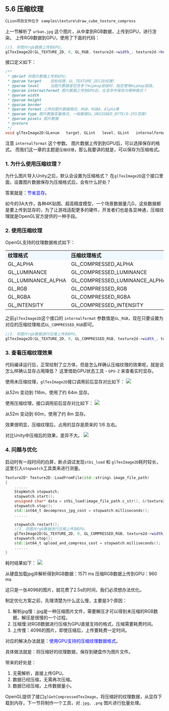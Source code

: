 ## 5.6 压缩纹理

```c
CLion项目文件位于 samples\texture\draw_cube_texture_compress
```

上一节解析了 `urban.jpg` 这个图片，从中拿到RGB数据，上传到GPU，进行渲染。
上传RGB数据到GPU，使用了下面的代码：

```c++
//3. 将图片rgb数据上传到GPU;
glTexImage2D(GL_TEXTURE_2D, 0, GL_RGB, texture2d->width_, texture2d->height_, 0, texture2d->gl_texture_format_, GL_UNSIGNED_BYTE, data);
```

接口定义如下：
```c++
/** 
 * @brief 将图片数据上传到GPU;
 * @param target    目标纹理，GL_TEXTURE_2D(2D纹理)
 * @param level     当图片数据是包含多个mipmap层级时，指定使用mipmap层级。
 * @param internalformat 图片数据上传到GPU后，在显存中保存为哪种格式？
 * @param width
 * @param height
 * @param border
 * @param format 上传的图片数据格式，RGB、RGBA、Alpha等
 * @param type 图片数据变量格式，一般都是GL_UNSIGNED_BYTE(0-255范围)
 * @param pixels 图片数据
 * @return
 */
void glTexImage2D(GLenum   target, GLint   level, GLint   internalformat, GLsizei   width, GLsizei   height, GLint   border, GLenum   format, GLenum   type, const void * pixels);
```

注意 `internalformat` 这个参数。
图片数据上传到到GPU后，可以选择保存的格式。
而我们这一章的主题是`压缩纹理`，那么我要讲的就是，可以保存为压缩格式。

### 1. 为什么使用压缩纹理？

为什么图片导入Unity之后，默认会设置为压缩格式？
在`glTexImage2D`这个接口里面，设置图片数据保存为压缩格式后，会有什么好处？

答案就是：<font color=blue>节省显存</font>。

如今的3A大作，各种4K贴图、超高精度模型，一个场景数据量几G，这些数据都是要上传到显存的，为了让游戏适配更多的硬件，开发者们也是各显神通，压缩纹理就是OpenGL官方提供的一种手段。

### 2. 使用压缩纹理
OpenGL支持的纹理数据格式如下：

<table>
<tr bgcolor="AliceBlue"><td><b>纹理格式</td><td><b>压缩纹理格式</td></tr>
<tr><td>GL_ALPHA</td><td>GL_COMPRESSED_ALPHA</td></tr>
<tr><td>GL_LUMINANCE</td><td>GL_COMPRESSED_LUMINANCE</td></tr>
<tr><td>GL_LUMINANCE_ALPHA</td><td>GL_COMPRESSED_LUMINANCE_ALPHA</td></tr>
<tr><td>GL_RGB</td><td>GL_COMPRESSED_RGB</td></tr>
<tr><td>GL_RGBA</td><td>GL_COMPRESSED_RGBA</td></tr>
<tr><td>GL_INTENSITY</td><td>GL_COMPRESSED_INTENSITY</td></tr>
</table>


之前`glTexImage2D`这个接口的 `internalformat` 参数值是`GL_RGB`，现在只要设置为对应的压缩纹理格式`GL_COMPRESSED_RGB`即可。

```c++
//3. 将图片rgb数据进行压缩上传到GPU。
glTexImage2D(GL_TEXTURE_2D, 0, GL_COMPRESSED_RGB, texture2d->width_, texture2d->height_, 0, texture2d->gl_texture_format_, GL_UNSIGNED_BYTE, data);
```

### 3. 查看压缩纹理效果

代码编译运行后，正常绘制了立方体，但是怎么样确认压缩纹理的效果呢，就是说怎么样确认显存占用降低？
这里借助GPU状态工具 - `GPU-Z` 来查看实时显存。

使用未压缩纹理，`glTexImage2D`接口调用前后显存对比如下：
![](../../imgs/texture_make_beautiful/draw_cube_texture_compress/rgb_memory.gif)

从52m 变动到 116m，使用了约 64m 显存。

使用压缩纹理，接口调用前后显存对比如下：
![](../../imgs/texture_make_beautiful/draw_cube_texture_compress/rgb_compress_memory.gif)

从52m 变动到 60m，使用了约 8m 显存。

效果很明显，压缩纹理后，占用的显存是原来的 1/6 左右。

对比Unity中压缩后的效果，差异不大。
![](../../imgs/texture_make_beautiful/draw_cube_texture_compress/unity_compress_size.jpg)

### 4. 问题与优化

启动时有一段时间的白屏，断点调试发现`stbi_load` 和 `glTexImage2D`耗时较长，这里引入`stopwatch`工具类来进行测量。

```c++
Texture2D* Texture2D::LoadFromFile(std::string& image_file_path)
{
    ......
    StopWatch stopwatch;
    stopwatch.start();
    unsigned char* data = stbi_load(image_file_path.c_str(), &(texture2d->width_), &(texture2d->height_), &channels_in_file, 0);
    stopwatch.stop();
    std::int64_t decompress_jpg_cost = stopwatch.milliseconds();
    ......

    stopwatch.restart();
    //3. 将图片rgb数据进行压缩上传到GPU。
    glTexImage2D(GL_TEXTURE_2D, 0, GL_COMPRESSED_RGB, texture2d->width_, texture2d->height_, 0, texture2d->gl_texture_format_, GL_UNSIGNED_BYTE, data);
    stopwatch.stop();
    std::int64_t upload_and_compress_cost = stopwatch.milliseconds();
    ......
}
```

耗时结果如下：
![](../../imgs/texture_make_beautiful/draw_cube_texture_compress/jpg_cost.jpg)

从硬盘加载jpg并解析得到RGB数据：1571 ms
压缩RGB数据上传到GPU：960 ms

这只是一张4096的图片，就花费了2.5s的时间，我们必须想办法优化。

制定优化方案之前，先理清楚为什么这么慢，主要是3个原因：
1. 解析jpg慢：jpg是一种压缩图片文件，需要解压才可以得到未压缩的RGB数据，解压是很慢的一个过程。
2. 压缩慢:对RGB数据进行压缩为GPU直接支持的格式，压缩需要耗费时间。
3. 上传慢：4096的图片，即使压缩后，上传要耗费一定时间。

对应的解决办法就是：<font color=blue>使用GPU支持的压缩纹理数据格式</font>。

具体做法就是：将压缩好的纹理数据，保存到硬盘作为图片文件。

带来的好处是：
1. 无需解析，直接上传GPU。
2. 数据已经压缩，无需再次压缩。
3. 数据已经压缩，上传数据量小。

OpenGL提供了接口`glGetCompressedTexImage`，将压缩好的纹理数据，从显存下载到内存，下一节将制作一个工具，对`.jpg`、`.png` 图片进行批量处理。